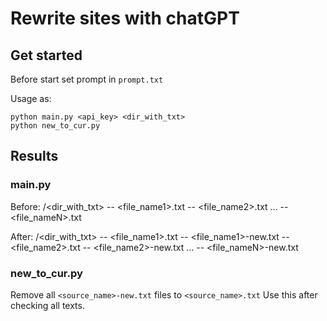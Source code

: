 # Rewrite sites with chatGPT

## Get started
Before start set prompt in `prompt.txt`

Usage as:
```
python main.py <api_key> <dir_with_txt>
python new_to_cur.py
```

## Results

### main.py
Before:
/<dir_with_txt>
-- <file_name1>.txt
-- <file_name2>.txt
...
-- <file_nameN>.txt

After:
/<dir_with_txt>
-- <file_name1>.txt
-- <file_name1>-new.txt
-- <file_name2>.txt
-- <file_name2>-new.txt
...
-- <file_nameN>-new.txt


### new_to_cur.py
Remove all `<source_name>-new.txt` files to `<source_name>.txt`
Use this after checking all texts. 
